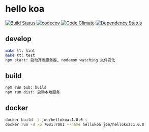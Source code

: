 # hello koa

[![Build Status](https://travis-ci.org/joehecn/hellokoa.svg?branch=master)](https://travis-ci.org/joehecn/hellokoa)
[![codecov](https://codecov.io/gh/joehecn/hellokoa/branch/master/graph/badge.svg)](https://codecov.io/gh/joehecn/hellokoa)
[![Code Climate](https://codeclimate.com/github/joehecn/hellokoa/badges/gpa.svg)](https://codeclimate.com/github/joehecn/hellokoa)
[![Dependency Status](https://gemnasium.com/badges/github.com/joehecn/hellokoa.svg)](https://gemnasium.com/github.com/joehecn/hellokoa)

## develop

``` bash
make lt: lint
make tt: test
npm start: 启动开发服务器, nodemon watching 文件变化
```

## build

``` bash
npm run pub: build
npm run dist: 启动本地服务
```

## docker

``` bash
docker build -t joe/hellokoa:1.0.0 .
docker run -d -p 7001:7001 --name hellokoa joe/hellokoa:1.0.0
```
